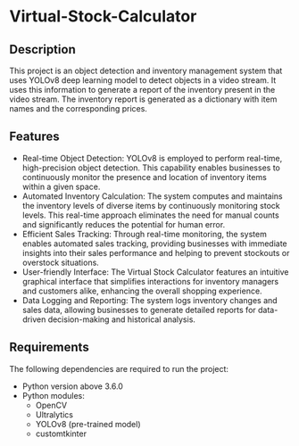 # Virtual-Stock-Calculator

## Description
This project is an object detection and inventory management system that uses YOLOv8 deep learning model to detect objects in a video stream. It uses this information to generate a report of the inventory present in the video stream. The inventory report is generated as a dictionary with item names and the corresponding prices.

## Features
- Real-time Object Detection: YOLOv8 is employed to perform real-time, high-precision object detection. This capability enables businesses to continuously monitor the presence and location of inventory items within a given space.
- Automated Inventory Calculation: The system computes and maintains the inventory levels of diverse items by continuously monitoring stock levels. This real-time approach eliminates the need for manual counts and significantly reduces the potential for human error.
- Efficient Sales Tracking: Through real-time monitoring, the system enables automated sales tracking, providing businesses with immediate insights into their sales performance and helping to prevent stockouts or overstock situations.
- User-friendly Interface: The Virtual Stock Calculator features an intuitive graphical interface that simplifies interactions for inventory managers and customers alike, enhancing the overall shopping experience.
- Data Logging and Reporting: The system logs inventory changes and sales data, allowing businesses to generate detailed reports for data-driven decision-making and historical analysis.

## Requirements
The following dependencies are required to run the project:
- Python version above 3.6.0
- Python modules:
  - OpenCV
  - Ultralytics
  - YOLOv8 (pre-trained model)
  - customtkinter
